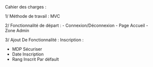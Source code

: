Cahier des charges :

1/ Méthode de travail : MVC


2/ Fonctionnalité de départ : - Connexion/Déconnexion
                              - Page Accueil
                              - Zone Admin


3/ Ajout De Fonctionnalité :
Inscription :
- MDP Sécuriser
- Date Inscription
- Rang Inscrit Par défault